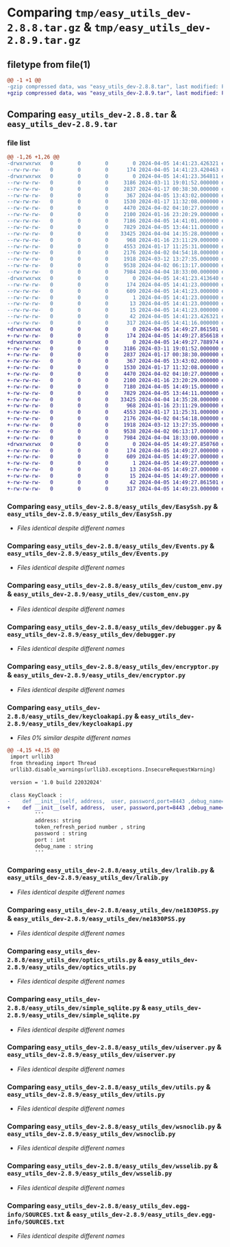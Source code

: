 # Comparing `tmp/easy_utils_dev-2.8.8.tar.gz` & `tmp/easy_utils_dev-2.8.9.tar.gz`

## filetype from file(1)

```diff
@@ -1 +1 @@
-gzip compressed data, was "easy_utils_dev-2.8.8.tar", last modified: Fri Apr  5 14:41:23 2024, max compression
+gzip compressed data, was "easy_utils_dev-2.8.9.tar", last modified: Fri Apr  5 14:49:27 2024, max compression
```

## Comparing `easy_utils_dev-2.8.8.tar` & `easy_utils_dev-2.8.9.tar`

### file list

```diff
@@ -1,26 +1,26 @@
-drwxrwxrwx   0        0        0        0 2024-04-05 14:41:23.426321 easy_utils_dev-2.8.8/
--rw-rw-rw-   0        0        0      174 2024-04-05 14:41:23.420463 easy_utils_dev-2.8.8/PKG-INFO
-drwxrwxrwx   0        0        0        0 2024-04-05 14:41:23.364811 easy_utils_dev-2.8.8/easy_utils_dev/
--rw-rw-rw-   0        0        0     3186 2024-03-11 19:01:52.000000 easy_utils_dev-2.8.8/easy_utils_dev/EasySsh.py
--rw-rw-rw-   0        0        0     2837 2024-01-17 00:38:30.000000 easy_utils_dev-2.8.8/easy_utils_dev/Events.py
--rw-rw-rw-   0        0        0      367 2024-04-05 13:43:02.000000 easy_utils_dev-2.8.8/easy_utils_dev/__init__.py
--rw-rw-rw-   0        0        0     1530 2024-01-17 11:32:08.000000 easy_utils_dev-2.8.8/easy_utils_dev/custom_env.py
--rw-rw-rw-   0        0        0     4470 2024-04-02 04:10:27.000000 easy_utils_dev-2.8.8/easy_utils_dev/debugger.py
--rw-rw-rw-   0        0        0     2100 2024-01-16 23:20:29.000000 easy_utils_dev-2.8.8/easy_utils_dev/encryptor.py
--rw-rw-rw-   0        0        0     7186 2024-04-05 14:41:01.000000 easy_utils_dev-2.8.8/easy_utils_dev/keycloakapi.py
--rw-rw-rw-   0        0        0     7829 2024-04-05 13:44:11.000000 easy_utils_dev-2.8.8/easy_utils_dev/lralib.py
--rw-rw-rw-   0        0        0    33425 2024-04-04 14:35:28.000000 easy_utils_dev-2.8.8/easy_utils_dev/ne1830PSS.py
--rw-rw-rw-   0        0        0      968 2024-01-16 23:11:29.000000 easy_utils_dev-2.8.8/easy_utils_dev/optics_utils.py
--rw-rw-rw-   0        0        0     4553 2024-01-17 11:25:31.000000 easy_utils_dev-2.8.8/easy_utils_dev/simple_sqlite.py
--rw-rw-rw-   0        0        0     2176 2024-04-02 04:54:18.000000 easy_utils_dev-2.8.8/easy_utils_dev/uiserver.py
--rw-rw-rw-   0        0        0     1918 2024-03-12 13:27:35.000000 easy_utils_dev-2.8.8/easy_utils_dev/utils.py
--rw-rw-rw-   0        0        0     9538 2024-04-02 06:13:17.000000 easy_utils_dev-2.8.8/easy_utils_dev/wsnoclib.py
--rw-rw-rw-   0        0        0     7984 2024-04-04 18:33:00.000000 easy_utils_dev-2.8.8/easy_utils_dev/wsselib.py
-drwxrwxrwx   0        0        0        0 2024-04-05 14:41:23.413640 easy_utils_dev-2.8.8/easy_utils_dev.egg-info/
--rw-rw-rw-   0        0        0      174 2024-04-05 14:41:23.000000 easy_utils_dev-2.8.8/easy_utils_dev.egg-info/PKG-INFO
--rw-rw-rw-   0        0        0      609 2024-04-05 14:41:23.000000 easy_utils_dev-2.8.8/easy_utils_dev.egg-info/SOURCES.txt
--rw-rw-rw-   0        0        0        1 2024-04-05 14:41:23.000000 easy_utils_dev-2.8.8/easy_utils_dev.egg-info/dependency_links.txt
--rw-rw-rw-   0        0        0       13 2024-04-05 14:41:23.000000 easy_utils_dev-2.8.8/easy_utils_dev.egg-info/requires.txt
--rw-rw-rw-   0        0        0       15 2024-04-05 14:41:23.000000 easy_utils_dev-2.8.8/easy_utils_dev.egg-info/top_level.txt
--rw-rw-rw-   0        0        0       42 2024-04-05 14:41:23.426321 easy_utils_dev-2.8.8/setup.cfg
--rw-rw-rw-   0        0        0      317 2024-04-05 14:41:16.000000 easy_utils_dev-2.8.8/setup.py
+drwxrwxrwx   0        0        0        0 2024-04-05 14:49:27.861501 easy_utils_dev-2.8.9/
+-rw-rw-rw-   0        0        0      174 2024-04-05 14:49:27.856618 easy_utils_dev-2.8.9/PKG-INFO
+drwxrwxrwx   0        0        0        0 2024-04-05 14:49:27.788974 easy_utils_dev-2.8.9/easy_utils_dev/
+-rw-rw-rw-   0        0        0     3186 2024-03-11 19:01:52.000000 easy_utils_dev-2.8.9/easy_utils_dev/EasySsh.py
+-rw-rw-rw-   0        0        0     2837 2024-01-17 00:38:30.000000 easy_utils_dev-2.8.9/easy_utils_dev/Events.py
+-rw-rw-rw-   0        0        0      367 2024-04-05 13:43:02.000000 easy_utils_dev-2.8.9/easy_utils_dev/__init__.py
+-rw-rw-rw-   0        0        0     1530 2024-01-17 11:32:08.000000 easy_utils_dev-2.8.9/easy_utils_dev/custom_env.py
+-rw-rw-rw-   0        0        0     4470 2024-04-02 04:10:27.000000 easy_utils_dev-2.8.9/easy_utils_dev/debugger.py
+-rw-rw-rw-   0        0        0     2100 2024-01-16 23:20:29.000000 easy_utils_dev-2.8.9/easy_utils_dev/encryptor.py
+-rw-rw-rw-   0        0        0     7180 2024-04-05 14:49:15.000000 easy_utils_dev-2.8.9/easy_utils_dev/keycloakapi.py
+-rw-rw-rw-   0        0        0     7829 2024-04-05 13:44:11.000000 easy_utils_dev-2.8.9/easy_utils_dev/lralib.py
+-rw-rw-rw-   0        0        0    33425 2024-04-04 14:35:28.000000 easy_utils_dev-2.8.9/easy_utils_dev/ne1830PSS.py
+-rw-rw-rw-   0        0        0      968 2024-01-16 23:11:29.000000 easy_utils_dev-2.8.9/easy_utils_dev/optics_utils.py
+-rw-rw-rw-   0        0        0     4553 2024-01-17 11:25:31.000000 easy_utils_dev-2.8.9/easy_utils_dev/simple_sqlite.py
+-rw-rw-rw-   0        0        0     2176 2024-04-02 04:54:18.000000 easy_utils_dev-2.8.9/easy_utils_dev/uiserver.py
+-rw-rw-rw-   0        0        0     1918 2024-03-12 13:27:35.000000 easy_utils_dev-2.8.9/easy_utils_dev/utils.py
+-rw-rw-rw-   0        0        0     9538 2024-04-02 06:13:17.000000 easy_utils_dev-2.8.9/easy_utils_dev/wsnoclib.py
+-rw-rw-rw-   0        0        0     7984 2024-04-04 18:33:00.000000 easy_utils_dev-2.8.9/easy_utils_dev/wsselib.py
+drwxrwxrwx   0        0        0        0 2024-04-05 14:49:27.850760 easy_utils_dev-2.8.9/easy_utils_dev.egg-info/
+-rw-rw-rw-   0        0        0      174 2024-04-05 14:49:27.000000 easy_utils_dev-2.8.9/easy_utils_dev.egg-info/PKG-INFO
+-rw-rw-rw-   0        0        0      609 2024-04-05 14:49:27.000000 easy_utils_dev-2.8.9/easy_utils_dev.egg-info/SOURCES.txt
+-rw-rw-rw-   0        0        0        1 2024-04-05 14:49:27.000000 easy_utils_dev-2.8.9/easy_utils_dev.egg-info/dependency_links.txt
+-rw-rw-rw-   0        0        0       13 2024-04-05 14:49:27.000000 easy_utils_dev-2.8.9/easy_utils_dev.egg-info/requires.txt
+-rw-rw-rw-   0        0        0       15 2024-04-05 14:49:27.000000 easy_utils_dev-2.8.9/easy_utils_dev.egg-info/top_level.txt
+-rw-rw-rw-   0        0        0       42 2024-04-05 14:49:27.861501 easy_utils_dev-2.8.9/setup.cfg
+-rw-rw-rw-   0        0        0      317 2024-04-05 14:49:23.000000 easy_utils_dev-2.8.9/setup.py
```

### Comparing `easy_utils_dev-2.8.8/easy_utils_dev/EasySsh.py` & `easy_utils_dev-2.8.9/easy_utils_dev/EasySsh.py`

 * *Files identical despite different names*

### Comparing `easy_utils_dev-2.8.8/easy_utils_dev/Events.py` & `easy_utils_dev-2.8.9/easy_utils_dev/Events.py`

 * *Files identical despite different names*

### Comparing `easy_utils_dev-2.8.8/easy_utils_dev/custom_env.py` & `easy_utils_dev-2.8.9/easy_utils_dev/custom_env.py`

 * *Files identical despite different names*

### Comparing `easy_utils_dev-2.8.8/easy_utils_dev/debugger.py` & `easy_utils_dev-2.8.9/easy_utils_dev/debugger.py`

 * *Files identical despite different names*

### Comparing `easy_utils_dev-2.8.8/easy_utils_dev/encryptor.py` & `easy_utils_dev-2.8.9/easy_utils_dev/encryptor.py`

 * *Files identical despite different names*

### Comparing `easy_utils_dev-2.8.8/easy_utils_dev/keycloakapi.py` & `easy_utils_dev-2.8.9/easy_utils_dev/keycloakapi.py`

 * *Files 0% similar despite different names*

```diff
@@ -4,15 +4,15 @@
 import urllib3
 from threading import Thread
 urllib3.disable_warnings(urllib3.exceptions.InsecureRequestWarning)
 
 version = '1.0 build 22032024'
 
 class KeyCloack :
-    def __init__(self, address,  user, password,port=8443 ,debug_name='keycloackapi', token_refresh_period=1700, client_id='wp-KeyCloack-service',client_secret='c74b4dfb-4293-46da-a38a-9fd46fce23b0') -> None:
+    def __init__(self, address,  user, password,port=8443 ,debug_name='keycloackapi', token_refresh_period=1700, client_id='wp-lra-service',client_secret='c74b4dfb-4293-46da-a38a-9fd46fce23b0') -> None:
         '''
         address: string
         token_refresh_period number , string
         password : string
         port : int
         debug_name : string
         '''
```

### Comparing `easy_utils_dev-2.8.8/easy_utils_dev/lralib.py` & `easy_utils_dev-2.8.9/easy_utils_dev/lralib.py`

 * *Files identical despite different names*

### Comparing `easy_utils_dev-2.8.8/easy_utils_dev/ne1830PSS.py` & `easy_utils_dev-2.8.9/easy_utils_dev/ne1830PSS.py`

 * *Files identical despite different names*

### Comparing `easy_utils_dev-2.8.8/easy_utils_dev/optics_utils.py` & `easy_utils_dev-2.8.9/easy_utils_dev/optics_utils.py`

 * *Files identical despite different names*

### Comparing `easy_utils_dev-2.8.8/easy_utils_dev/simple_sqlite.py` & `easy_utils_dev-2.8.9/easy_utils_dev/simple_sqlite.py`

 * *Files identical despite different names*

### Comparing `easy_utils_dev-2.8.8/easy_utils_dev/uiserver.py` & `easy_utils_dev-2.8.9/easy_utils_dev/uiserver.py`

 * *Files identical despite different names*

### Comparing `easy_utils_dev-2.8.8/easy_utils_dev/utils.py` & `easy_utils_dev-2.8.9/easy_utils_dev/utils.py`

 * *Files identical despite different names*

### Comparing `easy_utils_dev-2.8.8/easy_utils_dev/wsnoclib.py` & `easy_utils_dev-2.8.9/easy_utils_dev/wsnoclib.py`

 * *Files identical despite different names*

### Comparing `easy_utils_dev-2.8.8/easy_utils_dev/wsselib.py` & `easy_utils_dev-2.8.9/easy_utils_dev/wsselib.py`

 * *Files identical despite different names*

### Comparing `easy_utils_dev-2.8.8/easy_utils_dev.egg-info/SOURCES.txt` & `easy_utils_dev-2.8.9/easy_utils_dev.egg-info/SOURCES.txt`

 * *Files identical despite different names*

